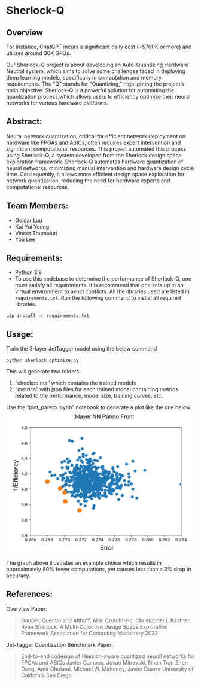 # Sherlock-Q 


## Overview  
For instance, ChatGPT incurs a significant daily cost (~$700K or more) and utilizes around 30K GPUs.

Our Sherlock-Q project is about developing an Auto-Quantizing Hardware Neutral system, which aims to solve some challenges faced in deploying deep learning models, specifically in computation and memory requirements. The "Q" stands for "Quantizing," highlighting the project’s main objective.
Sherlock-Q is a powerful solution for automating the quantization process,which allows users to efficiently optimize their neural networks for various hardware platforms.



## Abstract:
Neural network quantization, critical for efficient network deployment on hardware like FPGAs and ASICs, often requires expert intervention and significant computational resources. This project automated this process using Sherlock-Q, a system developed from the Sherlock design space exploration framework. Sherlock-Q automates hardware quantization of neural networks, minimizing manual intervention and hardware design cycle time. Consequently, it allows more efficient design space exploration for network quantization, reducing the need for hardware experts and computational resources.

## Team Members:
- Goldar Luu
- Kai Yui Yeung
- Vineet Thumuluri
- You Lee


## Requirements:
- Python 3.8
- To use this codebase to determine the performance of Sherlock-Q, one must satisfy all requirements. It is recommend that one sets up in an virtual environment to avoid conflicts. All the libraries used are listed in ```requirements.txt```. Run the following command to instlal all required libraries. 

```
pip install -r requirements.txt
```

## Usage: 

Train the 3-layer JetTagger model using the below command

```
python sherlock_optimize.py
```

This will generate two folders:

 1. “checkpoints” which contains the trained models
 2. “metrics” with json files for each trained model containing metrics related to the performance, model size, training curves, etc.


Use the “plot_pareto.ipynb” notebook to generate a plot like the one below.
![alt text](images/pareto_front.png)


The graph above illustrates an example choice which results in approximately 80% fewer computations, yet causes less than a 3% drop in accuracy.


## References: 

Overview Paper: 
> Gautier, Quentin and Althoff, Alric
> Crutchfield, Christopher L Kastner, Ryan
> Sherlock: A Multi-Objective Design Space Exploration Framework
> Association for Computing Machinery 2022

Jet-Tagger Quantization Benchmark Paper:
> End-to-end codesign of Hessian-aware
> quantized neural networks for FPGAs and ASICs
> Javier Campos, Jovan Mitrevski, Nhan Tran
> Zhen Dong, Amir Gholami, Michael W. Mahoney, Javier Duarte
> University of California San Diego










